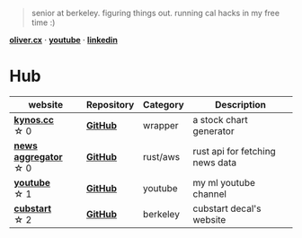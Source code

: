 > senior at berkeley. figuring things out. running cal hacks in my free time :)

[**oliver.cx**](https://oliver.cx)  ·  [**youtube**](https://www.youtube.com/@olivercarmont)  · [**linkedin**](https://www.linkedin.com/in/oliver-carmont/)

# Hub

| website                                             | Repository                                             | Category   | Description |
| --------------------------------------------------- | ------------------------------------------------------- | ---------- | ----------- |
| [**kynos.cc**](https://kynos.cc) <br /> ☆⁠ ⁠0 | [**GitHub**](https://github.com/olivercarmont/kynos) | wrapper      | a stock chart generator     
| [**news aggregator**](https://news-aggregator-ui.netlify.app/) <br /> ☆⁠ ⁠0 | [**GitHub**](https://github.com/olivercarmont/rust-news-aggregator-api) | rust/aws      | rust api for fetching news data      |
| [**youtube**](https://www.youtube.com/@olivercarmont) <br /> ☆⁠ ⁠1 | [**GitHub**](https://github.com/olivercarmont/YouTube) | youtube       | my ml youtube channel         |
| [**cubstart**](https://cubstart.com/) <br /> ☆⁠ ⁠2 | [**GitHub**](https://github.com/cubstart/website) | berkeley       | cubstart decal's website        |
